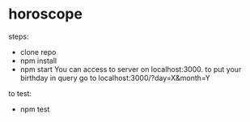 # horoscope

steps:
- clone repo
- npm install
- npm start
    You can access to server on localhost:3000. to put your birthday in query go to localhost:3000/?day=X&month=Y

to test:
- npm test